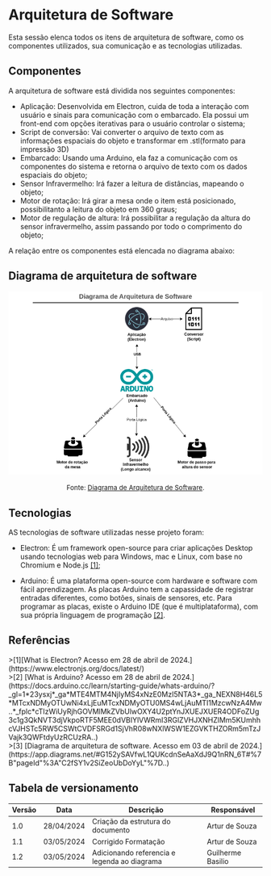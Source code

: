 
# Arquitetura de Software

<span style="text-align: justify;"> Esta sessão elenca todos os itens de arquitetura de software, como os componentes utilizados, sua comunicação e as tecnologias utilizadas.
</span>

## Componentes 
<span style="text-align: justify;">
A arquitetura de software está dividida nos seguintes componentes:
</span>

- Aplicação: Desenvolvida em Electron, cuida de toda a interação com usuário e sinais para comunicação com o embarcado. Ela possui um front-end com opções iterativas para o usuário controlar o sistema;
- Script de conversão: Vai converter o arquivo de texto com as informações espaciais do objeto e transformar em .stl(formato para impressão 3D)
- Embarcado: Usando uma Arduino, ela faz a comunicação com os componentes do sistema e retorna o arquivo de texto com os dados espaciais do objeto;
- Sensor Infravermelho: Irá fazer a leitura de distâncias, mapeando o objeto;
- Motor de rotação: Irá girar a mesa onde o item está posicionado, possibilitanto a leitura do objeto em 360 graus;
- Motor de regulação de altura: Irá possibilitar a regulação da altura do sensor infravermelho, assim passando por todo o comprimento do objeto;

<span style="text-align: justify;">
A relação entre os componentes está elencada no diagrama abaixo:
</span>

## Diagrama de arquitetura de software 

![3](../assets/software/diagrama-arquitetura.png)

<font size="2"><p style="text-align: center">Fonte: [Diagrama de Arquitetura de Software](https://app.diagrams.net/#G152ySAVfwL1QUKcdnSeAaXdJ9Q1nRN_6T#%7B"pageId"%3A"C2fSY1v2SiZeoUbDoYyL"%7D).</p></font>

## Tecnologias

<span style="text-align: justify;">
AS tecnologias de software utilizadas nesse projeto foram:
</span>


- Electron: É um framework open-source para criar aplicações Desktop usando tecnologias web para Windows, mac e Linux, com base no Chromium e Node.js [[1]](../software/arquitetura.md#ref1);

- Arduino: É uma plataforma open-source com hardware e software com fácil aprendizagem. As placas Arduino tem a capassidade de registrar entradas diferentes, como botões, sinais de sensores, etc. Para programar as placas, existe o Arduino IDE (que é multiplataforma), com sua própria linguagem de programação [[2]](../software/arquitetura.md#ref2).


## Referências
<div id="ref1"/>
>[1][What is Electron? Acesso em 28 de abril de 2024.](https://www.electronjs.org/docs/latest/)

<div id="ref2"/>
>[2] [What is Arduino? Acesso em 28 de abril de 2024.](https://docs.arduino.cc/learn/starting-guide/whats-arduino/?_gl=1*23ysxj*_ga*MTE4MTM4NjIyMS4xNzE0MzI5NTA3*_ga_NEXN8H46L5*MTcxNDMyOTUwNi4xLjEuMTcxNDMyOTU0MS4wLjAuMTI1MzcwNzA4Mw..*_fplc*cTIzWiUyRjhGOVMlMkZVbUlwOXY4U2ptYnJXUEJXUER4ODFoZUg3c1g3QkNVT3djVkpoRTF5MEE0dVBIYlVWRmI3RGlZVHJXNHZlMm5KUmhhcVJHSTc5RW5CSWtCVDFSRGd1SjVhR08wNXlWSW1EZGVKTHZORm5mTzJVajk3QWFtdyUzRCUzRA..)

<div id="ref3"/>
>[3] [Diagrama de arquitetura de software. Acesso em 03 de abril de 2024.](https://app.diagrams.net/#G152ySAVfwL1QUKcdnSeAaXdJ9Q1nRN_6T#%7B"pageId"%3A"C2fSY1v2SiZeoUbDoYyL"%7D..)


## Tabela de versionamento

| Versão| Data | Descrição | Responsável|
|-------|------|-----------|------------|
| 1.0 | 28/04/2024 | Criação da estrutura do documento | Artur de Souza |
| 1.1 | 03/05/2024 | Corrigido Formatação | Artur de Souza |
| 1.2 | 03/05/2024 | Adicionando referencia e legenda ao diagrama | Guilherme Basilio |




